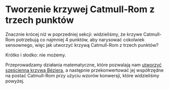 # Tworzenie krzywej Catmull-Rom z trzech punktów

Znacznie krócej niż w poprzedniej sekcji: widzieliśmy, że krzywe Catmull-Rom potrzebują co najmniej 4 punktów, aby narysować cokolwiek sensownego, więc jak utworzyć krzywą Catmull-Rom z trzech punktów?

Krótko i słodko: nie możemy.

Przeprowadzamy działania matematyczne, które pozwalają nam [utworzyć sześcienną krzywą Béziera](#pointcurves), a następnie przekonwertować jej współrzędne na postać Catmull-Rom przy użyciu wzorów konwersji, które widzieliśmy powyżej.